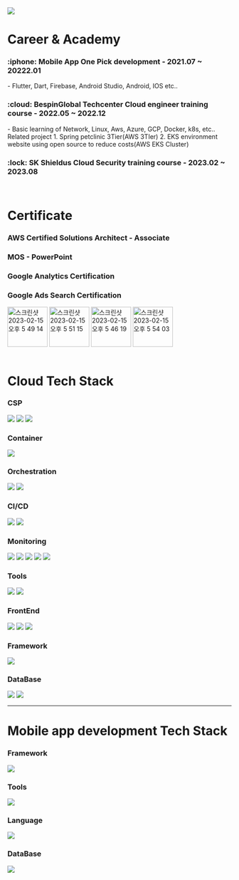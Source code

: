 <img src="https://capsule-render.vercel.app/api?type=waving&color=auto&height=300&section=header&text=JeongBin&fontSize=90" />

<h1>Career & Academy</h1>

<h3>:iphone: Mobile App One Pick development  - 2021.07 ~ 20222.01</h3>
- Flutter, Dart, Firebase, Android Studio, Android, IOS etc..
<h3>:cloud: BespinGlobal Techcenter Cloud engineer training course - 2022.05 ~ 2022.12</h3>
- Basic learning of Network, Linux, Aws, Azure, GCP, Docker, k8s, etc..
Related project
1. Spring petclinic 3Tier(AWS 3TIer)
2. EKS environment website using open source to reduce costs(AWS EKS Cluster)
<h3>:lock: SK Shieldus Cloud Security training course  - 2023.02 ~ 2023.08</h3>
<br>

<h1>Certificate</h1>
<h3>AWS Certified Solutions Architect - Associate<h3>
<h3>MOS - PowerPoint</h3>
<h3>Google Analytics Certification</h3>
<h3>Google Ads Search Certification</h3>
<div>
	<img width="90" height="90" alt="스크린샷 2023-02-15 오후 5 49 14" src="https://user-images.githubusercontent.com/86945783/218978848-c08c27aa-f292-4481-8bc2-93111ef46f61.png">
	<img width="90" height="90" alt="스크린샷 2023-02-15 오후 5 51 15" src="https://user-images.githubusercontent.com/86945783/218979288-26d17024-10b7-4dab-b871-d9c0f469f10a.png">
	<img width="90" height="90" alt="스크린샷 2023-02-15 오후 5 46 19" src="https://user-images.githubusercontent.com/86945783/218977980-bb789de2-9d6b-4c2f-8d61-06e4fb73031e.png">
	<img width="90" height="90" alt="스크린샷 2023-02-15 오후 5 54 03" src="https://user-images.githubusercontent.com/86945783/218980010-a97959f1-92fe-4205-b52b-ab0380685ad2.png">
</div>

<br>

<h1>Cloud Tech Stack</h1>
<h3>CSP</h3>
<div>
	<img src="https://img.shields.io/badge/Amazon AWS-232F3E?style=flat&logo=Amazon AWS&logoColor=white" />
	<img src="https://img.shields.io/badge/Microsoft Azure-0078D4?style=flat&logo=Microsoft Azure&logoColor=white" />
	<img src="https://img.shields.io/badge/GCP-4285F4?style=flat&logo=Google Cloud&logoColor=white" />
</div>
<h3>Container</h3>
<div>
	<img src="https://img.shields.io/badge/Docker-2496ED?style=flat&logo=Docker&logoColor=white" />
</div>
<h3>Orchestration</h3>
<div>
	<img src="https://img.shields.io/badge/Kubernetes-326CE5?style=flat&logo=Kubernetes&logoColor=white" />
	<img src="https://img.shields.io/badge/Amazon EKS-FF9900?style=flat&logo=Amazon EKS&logoColor=white" />
</div>
<h3>CI/CD</h3>
<div>
	<img src="https://img.shields.io/badge/Argo-EF7B4D?style=flat&logo=Argo&logoColor=white" />
	<img src="https://img.shields.io/badge/Jenkins-D24939?style=flat&logo=Jenkins&logoColor=white" />
</div>
<h3>Monitoring</h3>
<div>
	<img src="https://img.shields.io/badge/Amazon CloudWatch-FF4F8B?style=flat&logo=Amazon CloudWatch&logoColor=white" />
	<img src="https://img.shields.io/badge/Prometheus-E6522C?style=flat&logo=Prometheus&logoColor=white" />
	<img src="https://img.shields.io/badge/Grafana-F46800?style=flat&logo=Grafana&logoColor=white" />
	<img src="https://img.shields.io/badge/ElasticSearch-005571?style=flat&logo=Elasticsearch&logoColor=white" />
	<img src="https://img.shields.io/badge/Kibana-005571?style=flat&logo=Kibana&logoColor=white" />
</div>
<h3>Tools</h3>
<div>
	<img src="https://img.shields.io/badge/Visual Studio Code-007ACC?style=flat&logo=Visual Studio Code&logoColor=white" />
	<img src="https://img.shields.io/badge/MySQL-4479A1?style=flat&logo=MySQL&logoColor=white" />
</div>
<h3>FrontEnd</h3>
<div>
	<img src="https://img.shields.io/badge/HTML5-E34F26?style=flat&logo=HTML5&logoColor=white" />
	<img src="https://img.shields.io/badge/CSS3-1572B6?style=flat&logo=CSS3&logoColor=white" />
	<img src="https://img.shields.io/badge/JavaScript-F7DF1E?style=flat&logo=JavaScript&logoColor=white" />
</div>
<h3>Framework</h3>
<div>
	<img src="https://img.shields.io/badge/Spring Boot-6DB33F?style=flat&logo=Spring Boot&logoColor=white" />
</div>
<h3>DataBase</h3>
<div>
	<img src="https://img.shields.io/badge/Amazon RDS-527FFF?style=flat&logo=Amazon RDS&logoColor=white" />
	<img src="https://img.shields.io/badge/MySQL-4479A1?style=flat&logo=MySQL&logoColor=white" />
</div>


<hr>


<h1>Mobile app development Tech Stack</h1>
<h3>Framework</h3>
<div>
	<img src="https://img.shields.io/badge/Flutter-02569B?style=flat&logo=Flutter&logoColor=white" />
</div>
<h3>Tools</h3>
<div>
	<img src="https://img.shields.io/badge/Android Studio-3DDC84?style=flat&logo=Android Studio&logoColor=white" />
</div>
<h3>Language</h3>
<div>
	<img src="https://img.shields.io/badge/Dart-0175C2?style=flat&logo=Dart&logoColor=white" />
</div>
<h3>DataBase</h3>
<div>
	<img src="https://img.shields.io/badge/Firebase-FFCA28?style=flat&logo=Firebase&logoColor=white" />
</div>
